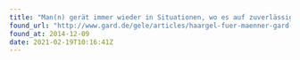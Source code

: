 ```yaml
---
title: "Man(n) gerät immer wieder in Situationen, wo es auf zuverlässigen Halt ankommt."
found_url: "http://www.gard.de/gele/articles/haargel-fuer-maenner-gard-men-styling-gel"
found_at: 2014-12-09
date: 2021-02-19T10:16:41Z
---
```

